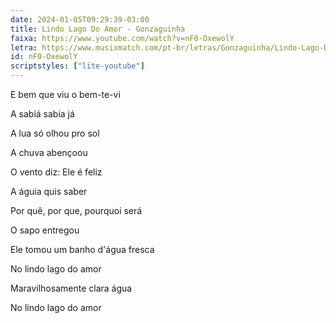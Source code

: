 ```yaml
---
date: 2024-01-05T09:29:39-03:00
title: Lindo Lago Do Amor - Gonzaguinha
faixa: https://www.youtube.com/watch?v=nF0-OxewolY
letra: https://www.musixmatch.com/pt-br/letras/Gonzaguinha/Lindo-Lago-Do-Amor
id: nF0-OxewolY
scriptstyles: ["lite-youtube"]
---
```


E bem que viu o bem-te-vi

A sabiá sabia já

A lua só olhou pro sol

A chuva abençoou

O vento diz: Ele é feliz

A águia quis saber

Por quê, por que, pourquoi será

O sapo entregou

Ele tomou um banho d'água fresca

No lindo lago do amor

Maravilhosamente clara água

No lindo lago do amor
